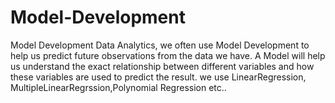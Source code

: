 # Model-Development
Model Development 
Data Analytics, we often use Model Development to help us predict future observations from the data we have.
A Model will help us understand the exact relationship between different variables and how these variables are used to predict the result.
we use LinearRegression, MultipleLinearRegrssion,Polynomial Regression etc..
